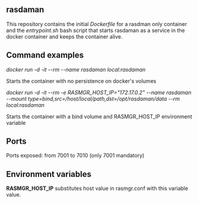 ## rasdaman

This repository contains the initial _Dockerfile_ for a rasdman only container and the _entrypoint.sh_ bash script that starts rasdaman as a service in the docker container and keeps the container alive.

## Command examples

*docker run -d -it --rm --name rasdaman local:rasdaman*

Starts the container with no persistence on docker's volumes

*docker run -d -it --rm -e RASMGR_HOST_IP="172.17.0.2" --name rasdaman --mount type=bind,src=/host/local/path,dst=/opt/rasdaman/data --rm local:rasdaman*

Starts the container with a bind volume and RASMGR_HOST_IP environment variable

## Ports

Ports exposed: from 7001 to 7010 (only 7001 mandatory)

## Environment variables

**RASMGR_HOST_IP** substitutes host value in rasmgr.conf with this variable value.

